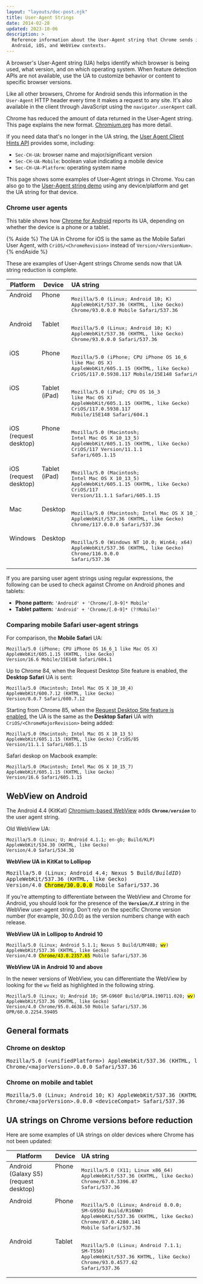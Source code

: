 ```yaml
---
layout: "layouts/doc-post.njk"
title: User-Agent Strings
date: 2014-02-28
updated: 2023-10-06
description: >
  Reference information about the User-Agent string that Chrome sends in
  Android, iOS, and WebView contexts.
---
```


A browser's User-Agent string (UA) helps identify which browser is being used, what version, and on
which operating system. When feature detection APIs are not available, use the UA to customize
behavior or content to specific browser versions.

Like all other browsers, Chrome for Android sends this information in the `User-Agent` HTTP header
every time it makes a request to any site. It's also available in the client through JavaScript
using the `navigator.userAgent` call.

Chrome has reduced the amount of data returned in the User-Agent string. This page explains the new format. [Chromium.org](https://www.chromium.org/updates/ua-reduction/) has more detail.

If you need data that's no longer in the UA string, the [User Agent Client Hints API](https://web.dev/migrate-to-ua-ch/) provides some, including:

- `Sec-CH-UA`: browser name and major/significant version
- `Sec-CH-UA-Mobile`: boolean value indicating a mobile device
- `Sec-CH-UA-Platform`: operating system name

This page shows some examples of User-Agent strings in Chrome. You can also go to the [User-Agent string demo](https://get-some-ua-strings.glitch.me) using any device/platform and get the UA string for that device.

### Chrome user agents

This table shows how [Chrome for Android][1] reports its UA, depending on whether the device is a phone or a tablet.

{% Aside %}
The UA in Chrome for iOS is the same as the Mobile Safari User Agent, with `CriOS/<ChromeRevision>`
instead of `Version/<VersionNum>`.
{% endAside %}

These are examples of User-Agent strings Chrome sends now that UA string reduction is complete.

<table class="with-heading-tint">
  <thead>
    <tr>
      <th>Platform</th>
      <th>Device</th>
      <th style="text-align: left;">UA string</th>
    </tr>
  </thead>
  <tbody>
    <tr>
      <td style="vertical-align: top;">Android</td>
      <td style="vertical-align: top;">Phone</td>
      <td style="vertical-align: top;"><pre>Mozilla/5.0 (Linux; Android 10; K)
AppleWebKit/537.36 (KHTML, like Gecko)
Chrome/93.0.0.0 Mobile Safari/537.36</pre></td>
    </tr>
    <tr>
      <td style="vertical-align: top;">Android</td>
      <td style="vertical-align: top;">Tablet</td>
      <td style="vertical-align: top;"><pre>Mozilla/5.0 (Linux; Android 10; K)
AppleWebKit/537.36 (KHTML, like Gecko)
Chrome/93.0.0.0 Safari/537.36</pre></td>
    </tr>
    <tr>
      <td style="vertical-align: top;">iOS</td>
      <td style="vertical-align: top;">Phone</td>
      <td style="vertical-align: top;"><pre>Mozilla/5.0 (iPhone; CPU iPhone OS 16_6
like Mac OS X)
AppleWebKit/605.1.15 (KHTML, like Gecko)
CriOS/117.0.5938.117 Mobile/15E148 Safari/604.1</pre></td>
    </tr>
    <tr>
      <td style="vertical-align: top;">iOS</td>
      <td style="vertical-align: top;">Tablet (iPad)</td>
      <td style="vertical-align: top;"><pre>Mozilla/5.0 (iPad; CPU OS 16_3
like Mac OS X)
AppleWebKit/605.1.15 (KHTML, like Gecko)
CriOS/117.0.5938.117
Mobile/15E148 Safari/604.1</pre></td>
    </tr>
    <tr>
      <td id="iphone" style="vertical-align: top;">iOS (request desktop)</td>
      <td style="vertical-align: top;">Phone</td>
      <td style="vertical-align: top;"><pre>Mozilla/5.0 (Macintosh;
Intel Mac OS X 10_13_5)
AppleWebKit/605.1.15 (KHTML, like Gecko)
CriOS/117 Version/11.1.1
Safari/605.1.15</pre></td>
    </tr>
    <tr>
      <td style="vertical-align: top;">iOS (request desktop)</td>
      <td style="vertical-align: top;">Tablet (iPad)</td>
      <td style="vertical-align: top;"><pre>Mozilla/5.0 (Macintosh;
Intel Mac OS X 10_13_5)
AppleWebKit/605.1.15 (KHTML, like Gecko)
CriOS/117 
Version/11.1.1 Safari/605.1.15</pre></td>
    </tr>
    <tr>
      <td style="vertical-align: top;">Mac</td>
      <td style="vertical-align: top;">Desktop</td>
      <td style="vertical-align: top;"><pre>Mozilla/5.0 (Macintosh; Intel Mac OS X 10_15_7)
AppleWebKit/537.36 (KHTML, like Gecko)
Chrome/117.0.0.0 Safari/537.36</pre></td>
    </tr>
    <tr>
      <td style="vertical-align: top;">Windows</td>
      <td style="vertical-align: top;">Desktop</td>
      <td style="vertical-align: top;"><pre>Mozilla/5.0 (Windows NT 10.0; Win64; x64)
AppleWebKit/537.36 (KHTML, like Gecko)
Chrome/116.0.0.0
Safari/537.36</pre></td>
    </tr>
  </tbody>
</table>

If you are parsing user agent strings using regular expressions, the following can be used to check
against Chrome on Android phones and tablets:

- **Phone pattern:** `'Android' + 'Chrome/[.0-9]* Mobile'`
- **Tablet pattern:** `'Android' + 'Chrome/[.0-9]* (?!Mobile)'`

### Comparing mobile Safari user-agent strings

For comparison, the **Mobile Safari** UA:

```text
Mozilla/5.0 (iPhone; CPU iPhone OS 16_6_1 like Mac OS X)
AppleWebKit/605.1.15 (KHTML, like Gecko)
Version/16.6 Mobile/15E148 Safari/604.1
```

Up to Chrome 84, when the Request Desktop Site feature is enabled, the **Desktop Safari** UA is sent:

```text
Mozilla/5.0 (Macintosh; Intel Mac OS X 10_10_4)
AppleWebKit/600.7.12 (KHTML, like Gecko)
Version/8.0.7 Safari/600.7.12
```

Starting from Chrome 85, when the [Request Desktop Site feature is enabled](#iphone), the UA is the same as the **Desktop Safari** UA with `CriOS/<ChromeMajorRevision>` being added:

```text
Mozilla/5.0 (Macintosh; Intel Mac OS X 10_13_5)
AppleWebKit/605.1.15 (KHTML, like Gecko) CriOS/85
Version/11.1.1 Safari/605.1.15
```

Safari deskop on Macbook example:

```text
Mozilla/5.0 (Macintosh; Intel Mac OS X 10_15_7)
AppleWebKit/605.1.15 (KHTML, like Gecko)
Version/16.6 Safari/605.1.15
```

## WebView on Android

The Android 4.4 (KitKat) [Chromium-based WebView][2] adds **<code>Chrome/<i>version</i></code>** to the user agent
string.

Old WebView UA:

```text
Mozilla/5.0 (Linux; U; Android 4.1.1; en-gb; Build/KLP)
AppleWebKit/534.30 (KHTML, like Gecko)
Version/4.0 Safari/534.30
```

**WebView UA in KitKat to Lollipop**

<pre>Mozilla/5.0 (Linux; Android 4.4; Nexus 5 Build/<i>BuildID</i>) 
AppleWebKit/537.36 (KHTML, like Gecko) 
Version/4.0 <mark>Chrome/30.0.0.0</mark> Mobile Safari/537.36</pre>

If you're attempting to differentiate between the WebView and Chrome for Android, you should look
for the presence of the **<code>Version/_X.X_</code>** string in the WebView user-agent string. Don't rely on
the specific Chrome version number (for example, 30.0.0.0) as the version numbers change with each
release.

**WebView UA in Lollipop to Android 10**

<pre><code>Mozilla/5.0 (Linux; Android 5.1.1; Nexus 5 Build/LMY48B; <mark>wv</mark>)
AppleWebKit/537.36 (KHTML, like Gecko) 
Version/4.0 <mark>Chrome/43.0.2357.65</mark> Mobile Safari/537.36</code></pre>

**WebView UA in Android 10 and above**

In the newer versions of WebView, you can differentiate the WebView by looking for the `wv` field as
highlighted in the following string.

<pre><code>Mozilla/5.0 (Linux; U; Android 10; SM-G960F Build/QP1A.190711.020; <mark>wv</mark>)
AppleWebKit/537.36 (KHTML, like Gecko) 
Version/4.0 Chrome/95.0.4638.50 Mobile Safari/537.36 OPR/60.0.2254.59405</code></pre>

[1]: https://play.google.com/store/apps/details?id=com.android.chrome
[2]: /docs/multidevice/webview/

## General formats

### Chrome on desktop

<pre>Mozilla/5.0 (&lt;unifiedPlatform>) AppleWebKit/537.36 (KHTML, like Gecko)
Chrome/&lt;majorVersion>.0.0.0 Safari/537.36</pre>

### Chrome on mobile and tablet

<pre>Mozilla/5.0 (Linux; Android 10; K) AppleWebKit/537.36 (KHTML, like Gecko)
Chrome/&lt;majorVersion>.0.0.0 &lt;deviceCompat> Safari/537.36</pre>

## UA strings on Chrome versions before reduction

Here are some examples of UA strings on older devices where Chrome has not been updated:

<table class="with-heading-tint">
  <thead>
    <tr>
      <th>Platform</th>
      <th>Device</th>
      <th style="text-align: left;">UA string</th>
    </tr>
  </thead>
  <tbody>
    <tr>
      <td id="galaxy" style="vertical-align: top;">Android (Galaxy S5) (request desktop)</td>
      <td style="vertical-align: top;">Phone</td>
      <td style="vertical-align: top;"><pre>Mozilla/5.0 (X11; Linux x86_64) 
AppleWebKit/537.36 (KHTML, like Gecko)
Chrome/67.0.3396.87 
Safari/537.36
</pre></td>
    </tr>
    <tr>
      <td style="vertical-align: top;">Android</td>
      <td style="vertical-align: top;">Phone</td>
      <td style="vertical-align: top;"><pre>Mozilla/5.0 (Linux; Android 8.0.0;
SM-G955U Build/R16NW)
AppleWebKit/537.36 (KHTML, like Gecko)
Chrome/87.0.4280.141
Mobile Safari/537.36
</pre></td>
    </tr>
    <tr>
      <td style="vertical-align: top;">Android</td>
      <td style="vertical-align: top;">Tablet</td>
      <td style="vertical-align: top;"><pre>Mozilla/5.0 (Linux; Android 7.1.1;
SM-T550)
AppleWebKit/537.36 KHTML, like Gecko)
Chrome/93.0.4577.62
Safari/537.36</pre></td>
    </tr>
  </tbody>
</table>